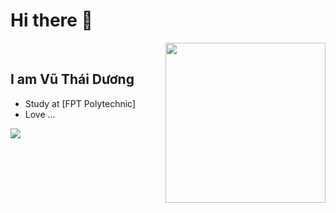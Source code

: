 # Hi there 👋

<div align="left">
<a href="https://app.daily.dev/Dyong46">
    <img width="256" align="right"
    src="https://api.daily.dev/devcards/d8bd2151691f4595911277902bfb3df1.png?r=xr1"
    />
</a>
</div>

<br/>

## I am Vũ Thái Dương 
- Study at [FPT Polytechnic]
- Love ...
<a href="https://visitcount.itsvg.in">
  <img src="https://visitcount.itsvg.in/api?id=Duong&label=Profale%20Views&icon=5&pretty=false" />
</a>
